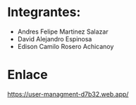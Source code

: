 # Integrantes:
* Andres Felipe Martinez Salazar
* David Alejandro Espinosa
* Edison Camilo Rosero Achicanoy

# Enlace
https://user-managment-d7b32.web.app/
